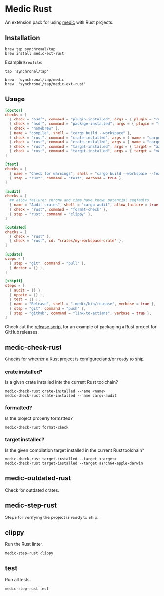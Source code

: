 # Medic Rust

An extension pack for using [medic](https://github.com/synchronal/medic-rs)
with Rust projects.

## Installation

```shell
brew tap synchronal/tap
brew install medic-ext-rust
```

Example `Brewfile`:

```shell
tap 'synchronal/tap'

brew  'synchronal/tap/medic'
brew  'synchronal/tap/medic-ext-rust'
```

## Usage

```toml
[doctor]
checks = [
  { check = "asdf", command = "plugin-installed", args = { plugin = "rust" } },
  { check = "asdf", command = "package-installed", args = { plugin = "rust" } },
  { check = "homebrew" },
  { name = "compile", shell = "cargo build --workspace" },
  { check = "rust", command = "crate-installed", args = { name = "cargo-audit" } },
  { check = "rust", command = "crate-installed", args = { name = "cargo-outdated" } },
  { check = "rust", command = "target-installed", args = { target = "aarch64-apple-darwin" } },
  { check = "rust", command = "target-installed", args = { target = "x86_64-apple-darwin" } },
]

[test]
checks = [
  { name = "Check for warnings", shell = "cargo build --workspace --features strict" },
  { step = "rust", command = "test", verbose = true },
]

[audit]
checks = [
  ## allow failure: chrono and time have known potential segfaults
  { name = "Audit crates", shell = "cargo audit", allow_failure = true, verbose = true },
  { check = "rust", command = "format-check" },
  { step = "rust", command = "clippy" },
]

[outdated]
checks = [
  { check = "rust" },
  { check = "rust", cd: "crates/my-workspace-crate" },
]

[update]
steps = [
  { step = "git", command = "pull" },
  { doctor = {} },
]

[shipit]
steps = [
  { audit = {} },
  { update = {} },
  { test = {} },
  { name = "Release", shell = ".medic/bin/release", verbose = true },
  { step = "git", command = "push" },
  { step = "github", command = "link-to-actions", verbose = true },
]
```

Check out the [release script](https://github.com/synchronal/medic-ext-rust/blob/main/.medic/bin/release)
for an example of packaging a Rust project for GitHub releases.

## medic-check-rust

Checks for whether a Rust project is configured and/or ready to ship.

### crate installed?

Is a given crate installed into the current Rust toolchain?

```shell
medic-check-rust crate-installed --name <name>
medic-check-rust crate-installed --name cargo-audit
```

### formatted?

Is the project properly formatted?

```shell
medic-check-rust format-check
```

### target installed?

Is the given compilation target installed in the current Rust toolchain?

```shell
medic-check-rust target-installed --target <target>
medic-check-rust target-installed --target aarch64-apple-darwin
```


## medic-outdated-rust

Check for outdated crates.


## medic-step-rust

Steps for verifying the project is ready to ship.

## clippy

Run the Rust linter.

```shell
medic-step-rust clippy
```

## test

Run all tests.

```shell
medic-step-rust test
```

